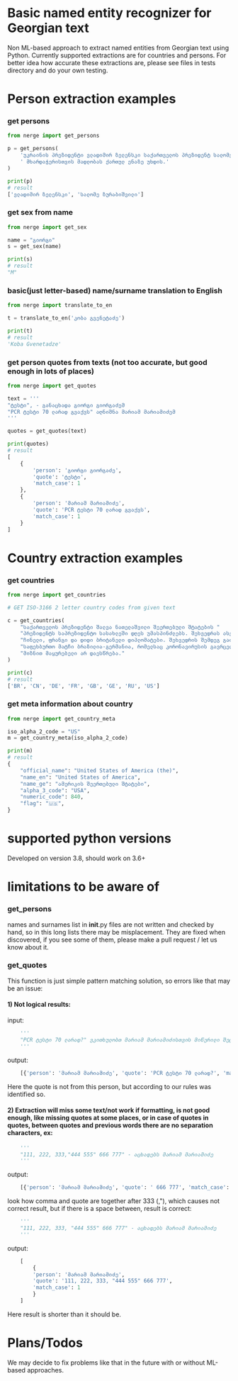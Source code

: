 # Basic named entity recognizer for Georgian text
Non ML-based approach to extract named entities from Georgian text using Python.
Currently supported extractions are for countries and persons.
For better idea how accurate these extractions are, please see files in tests directory and do your own testing.

# Person extraction examples

### get persons
```python
from nerge import get_persons

p = get_persons(
    'უკრაინის პრეზიდენტი ვლადიმირ ზელენსკი საქართველოს პრეზიდენტ სალომე ზურაბიშვილს'
    ' მხარდაჭერისთვის მადლობას ქართულ ენაზე უხდის.'
)

print(p)
# result
['ვლადიმირ ზელენსკი', 'სალომე ზურაბიშვილი']
```

### get sex from name
```python
from nerge import get_sex

name = "გიორგი"
s = get_sex(name)

print(s)
# result
"M"
```

### basic(just letter-based) name/surname translation to English
```python
from nerge import translate_to_en

t = translate_to_en('კობა გვენეტაძე')

print(t)
# result
'Koba Gvenetadze'
```

### get person quotes from texts (not too accurate, but good enough in lots of places)
```python
from nerge import get_quotes

text = '''
"ტესტი", - განაცხადა გიორგი გიორგაძემ    
"PCR ტესტი 70 ლარად გვაქვს" აღნიშნა მარიამ მარიამიძემ
'''

quotes = get_quotes(text)

print(quotes)
# result
[
    {
        'person': 'გიორგი გიორგაძე',
        'quote': 'ტესტი',
        'match_case': 1
    },
    {
        'person': 'მარიამ მარიამიძე',
        'quote': 'PCR ტესტი 70 ლარად გვაქვს',
        'match_case': 1
    }
]
```




# Country extraction examples

### get countries
```python
from nerge import get_countries

# GET ISO-3166 2 letter country codes from given text

c = get_countries(
    "საქართველოს პრეზიდენტი შალვა ნათელაშვილი შეერთებული შტატების "
    "პრეზიდენტს საპრეზიდენტო სასახლეში დღეს უმასპინძლებს. შეხვედრას ასევე დაესწრებიან რუსი, "
    "ჩინელი, ფრანგი და დიდი ბრიტანელი დიპლომატები. შეხვედრის შემდეგ გაიმართება ამხანაგური "
    "საფეხბურთო მატჩი ბრაზილია-გერმანია, რომელსაც კორონავირუსის გავრცელების პრევენციის "
    "მიზნით მაყურებელი არ დაესწრება."
)

print(c)
# result
['BR', 'CN', 'DE', 'FR', 'GB', 'GE', 'RU', 'US']

```


### get meta information about country
```python
from nerge import get_country_meta

iso_alpha_2_code = "US"
m = get_country_meta(iso_alpha_2_code)

print(m)
# result
{
    "official_name": "United States of America (the)",
    "name_en": "United States of America",
    "name_ge": "ამერიკის შეერთებული შტატები",
    "alpha_3_code": "USA",
    "numeric_code": 840,
    "flag": "🇺🇸",
}
```


# supported python versions
Developed on version 3.8, should work on 3.6+

# limitations to be aware of

### get_persons
names and surnames list in __init__.py files are not written and checked by hand, so 
in this long lists there may be misplacement. They are fixed when discovered, 
if you see some of them, please make a pull request / let us know about it.

### get_quotes
This function is just simple pattern matching solution,
so errors like that may be an issue:

#### 1) Not logical results:

input:
```python
    '''
    "PCR ტესტი 70 ლარად?" ვკითხულობთ მარიამ მარიამიძისთვის მიწერილი შეტყობინებიდან  
    '''
```
output:
```python
    [{'person': 'მარიამ მარიამიძე', 'quote': 'PCR ტესტი 70 ლარად?', 'match_case': 1}]
```

Here the quote is not from this person, but according to our rules was identified so.

#### 2) Extraction will miss some text/not work if formatting, is not good enough, like missing quotes at some places, or in case of quotes in quotes, between quotes and previous words there are no separation characters, ex:
```python
    '''
    "111, 222, 333,"444 555" 666 777" - აცხადებს მარიამ მარიამიძე
    '''
```
output:
```python
    [{'person': 'მარიამ მარიამიძე', 'quote': ' 666 777', 'match_case': 1}]
```

look how comma and quote are together after 333 (,"), which causes not correct result,
but if there is a space between, result is correct:
```python
    '''
    "111, 222, 333, "444 555" 666 777" - აცხადებს მარიამ მარიამიძე
    '''
```
output:
```python
    [
        {
        'person': 'მარიამ მარიამიძე',
        'quote': '111, 222, 333, "444 555" 666 777',
        'match_case': 1
        }
    ]
```


Here result is shorter than it should be.

# Plans/Todos
We may decide to fix problems like that in the future with or without ML-based approaches.
